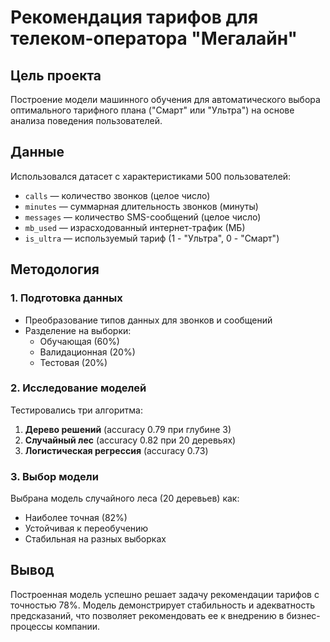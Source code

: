 # Рекомендация тарифов для телеком-оператора "Мегалайн"

## Цель проекта
Построение модели машинного обучения для автоматического выбора оптимального тарифного плана ("Смарт" или "Ультра") на основе анализа поведения пользователей.

## Данные
Использовался датасет с характеристиками 500 пользователей:
- `calls` — количество звонков (целое число)
- `minutes` — суммарная длительность звонков (минуты)
- `messages` — количество SMS-сообщений (целое число)
- `mb_used` — израсходованный интернет-трафик (МБ)
- `is_ultra` — используемый тариф (1 - "Ультра", 0 - "Смарт")

## Методология

### 1. Подготовка данных
- Преобразование типов данных для звонков и сообщений
- Разделение на выборки:
  - Обучающая (60%)
  - Валидационная (20%)
  - Тестовая (20%)

### 2. Исследование моделей
Тестировались три алгоритма:
1. **Дерево решений** (accuracy 0.79 при глубине 3)
2. **Случайный лес** (accuracy 0.82 при 20 деревьях)
3. **Логистическая регрессия** (accuracy 0.73)

### 3. Выбор модели
Выбрана модель случайного леса (20 деревьев) как:
- Наиболее точная (82%)
- Устойчивая к переобучению
- Стабильная на разных выборках

## Вывод
Построенная модель успешно решает задачу рекомендации тарифов с точностью 78%. Модель демонстрирует стабильность и адекватность предсказаний, что позволяет рекомендовать ее к внедрению в бизнес-процессы компании.
